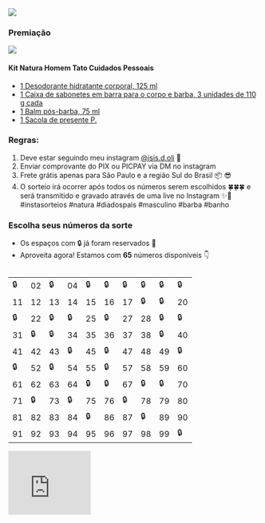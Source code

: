<img src="https://user-images.githubusercontent.com/5923706/125210608-4dd93c00-e277-11eb-9a22-48676b4d5e55.png" >

### Premiação

<img src="https://user-images.githubusercontent.com/5923706/126053045-8482e492-1309-4f8f-90d9-f29b6ac8c31e.png" >

#### Kit Natura Homem Tato Cuidados Pessoais

- [1 Desodorante hidratante corporal, 125 ml](https://www.natura.com.br/p/presente-natura-homem-tato-cuidados-pessoais/105309?consultoria=isisdoliveira)
- [1 Caixa de sabonetes em barra para o corpo e barba, 3 unidades de 110 g cada](https://www.natura.com.br/p/presente-natura-homem-tato-cuidados-pessoais/105309?consultoria=isisdoliveira)
- [1 Balm pós-barba, 75 ml](https://www.natura.com.br/p/presente-natura-homem-tato-cuidados-pessoais/105309?consultoria=isisdoliveira)
- [1 Sacola de presente P.](https://www.natura.com.br/p/presente-natura-homem-tato-cuidados-pessoais/105309?consultoria=isisdoliveira)

### Regras:

1. Deve estar seguindo meu instagram <a href="https://www.instagram.com/isis.d.oli" class="fa fa-instagram">@isis.d.oli</a> 🎉
2. Enviar comprovante do PIX ou PICPAY via DM no instagram
4. Frete grátis apenas para São Paulo e a região Sul do Brasil 📦 😎
5. O sorteio irá ocorrer após todos os números serem escolhidos 🍀🍀🍀 e será transmitido e gravado através de uma live no Instagram ✨💫 #instasorteios #natura #diadospais #masculino #barba #banho

### Escolha seus números da sorte

- Os espaços com 🔒 já foram reservados 🧐
- Aproveita agora! Estamos com **65** números disponíveis 👇

<div style="overflow-x:auto;">
 <table>
  <tr>
    <td>🔒</td>
    <td>02</td>
    <td>🔒</td>
    <td>04</td>
    <td>🔒</td>
    <td>🔒</td>
    <td>🔒</td>
    <td>🔒</td>
    <td>🔒</td>
    <td>🔒</td>
  </tr>
  <tr>
    <td>11</td>
    <td>12</td>
    <td>13</td>
    <td>14</td>
    <td>15</td>
    <td>16</td>
    <td>17</td>
    <td>🔒</td>
    <td>🔒</td>
    <td>20</td>
  </tr>
  <tr>
    <td>🔒</td>
    <td>22</td>
    <td>🔒</td>
    <td>🔒</td>
    <td>25</td>
    <td>🔒</td>
    <td>27</td>
    <td>28</td>
    <td>🔒</td>
    <td>🔒</td>
  </tr>
  <tr>
    <td>31</td>
    <td>🔒</td>
    <td>🔒</td>
    <td>34</td>
    <td>35</td>
    <td>36</td>
    <td>37</td>
    <td>38</td>
    <td>🔒</td>
    <td>40</td>
  </tr>
  <tr>
    <td>41</td>
    <td>42</td>
    <td>43</td>
    <td>🔒</td>
    <td>45</td>
    <td>🔒</td>
    <td>47</td>
    <td>48</td>
    <td>49</td>
    <td>🔒</td>
  </tr>
  <tr>
    <td>🔒</td>
    <td>52</td>
    <td>🔒</td>
    <td>54</td>
    <td>55</td>
    <td>🔒</td>
    <td>57</td>
    <td>58</td>
    <td>59</td>
    <td>60</td>
  </tr>
  <tr>
    <td>61</td>
    <td>62</td>
    <td>63</td>
    <td>64</td>
    <td>🔒</td>
    <td>🔒</td>
    <td>67</td>
    <td>🔒</td>
    <td>🔒</td>
    <td>70</td>
  </tr>
  <tr>
    <td>71</td>
    <td>🔒</td>
    <td>73</td>
    <td>🔒</td>
    <td>75</td>
    <td>76</td>
    <td>🔒</td>
    <td>78</td>
    <td>79</td>
    <td>80</td>
  </tr>
  <tr>
    <td>81</td>
    <td>82</td>
    <td>83</td>
    <td>84</td>
    <td>🔒</td>
    <td>86</td>
    <td>87</td>
    <td>🔒</td>
    <td>89</td>
    <td>90</td>
  </tr>
  <tr>
    <td>91</td>
    <td>92</td>
    <td>93</td>
    <td>94</td>
    <td>95</td>
    <td>96</td>
    <td>97</td>
    <td>98</td>
    <td>99</td>
    <td>🔒</td>
  </tr>
</table>
</div>

<iframe src="https://onedrive.live.com/embed?cid=CB56678531129E1F&resid=CB56678531129E1F%2120020&authkey=AIfmhHR32SVjy4Q" width="165" height="128" frameborder="0" scrolling="no"></iframe>  
